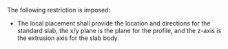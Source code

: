 The following restriction is imposed:

* The local placement shall provide the location and directions for the standard slab, the x/y plane is the plane for the profile, and the z-axis is the extrusion axis for the slab body.